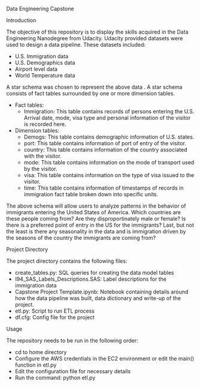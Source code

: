 Data Engineering Capstone

Introduction

The objective of this repository is to display the skills acquired in the Data Engineering Nanodegree from Udacity. Udacity provided datasets were used to design a data pipeline. These datasets included:
* U.S. Immigration data
* U.S. Demographics data
* Airport level data
* World Temperature data

A star schema was chosen to represent the above data . A star schema consists of fact tables surrounded by one or more dimension tables. 

* Fact tables: 
    * Immigration: This table contains records of persons entering the U.S. Arrival date, mode, visa type and personal information of the visitor is recorded here.
* Dimension tables:
    * Demogs: This table contains demographic information of U.S. states.
    * port: This table contains information of port of entry of the visitor.
    * country: This table contains information of the country associated with the visitor.
    * mode: This table contains information on the mode of transport used by the visitor.
    * visa: This table contains information on the type of visa issued to the visitor.
    * time: This table contains information of timestamps of records in immigration fact table broken down into specific units.

The above schema will allow users to analyze patterns in the behavior of immigrants entering the United States of America. Which countries are these people coming from? Are they disproportinately male or female? Is there is a preferred point of entry in the US for the immigrants? Last, but not the least is there any seasonality in the data and is immigration driven by the seasons of the country the immigrants are coming from?

Project Directory

The project directory contains the following files:

* create_tables.py: SQL queries for creating the data model tables
* I94_SAS_Labels_Descriptions.SAS: Label descriptions for the immigration data
* Capstone Project Template.ipynb: Notebook containing details around how the data pipeline was built, data dictionary and write-up of the project.
* etl.py: Script to run ETL process
* df.cfg: Config file for the project

Usage

The repository needs to be run in the following order:

* cd to home directory
* Configure the AWS credentials in the EC2 environment or edit the main() function in etl.py
* Edit the configuration file for necessary details
* Run the command: python etl.py